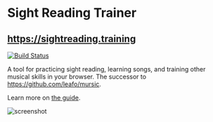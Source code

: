 # Sight Reading Trainer

## <https://sightreading.training>

[![Build Status](https://travis-ci.org/leafo/sightreading.training.svg?branch=master)](https://travis-ci.org/leafo/sightreading.training)

A tool for practicing sight reading, learning songs, and training other musical skills in your browser. The successor to <https://github.com/leafo/mursic>.

Learn more on [the guide](https://sightreading.training/about).

![screenshot](http://leafo.net/shotsnb/2016-05-14_16-30-55.png)

